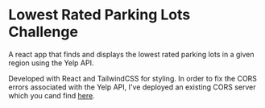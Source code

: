 # Lowest Rated Parking Lots Challenge 
A react app that finds and displays the lowest rated parking lots in a given region using the Yelp API. 


Developed with React and TailwindCSS for styling. In order to fix the CORS errors associated with the Yelp API, I've deployed an existing CORS server which you cand find [here](https://dlanesan-cors-server.herokuapp.com/).
